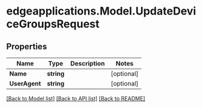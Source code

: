 # edgeapplications.Model.UpdateDeviceGroupsRequest

## Properties

Name | Type | Description | Notes
------------ | ------------- | ------------- | -------------
**Name** | **string** |  | [optional] 
**UserAgent** | **string** |  | [optional] 

[[Back to Model list]](../../README.md#documentation-for-models) [[Back to API list]](../../README.md#documentation-for-api-endpoints) [[Back to README]](../../README.md)

